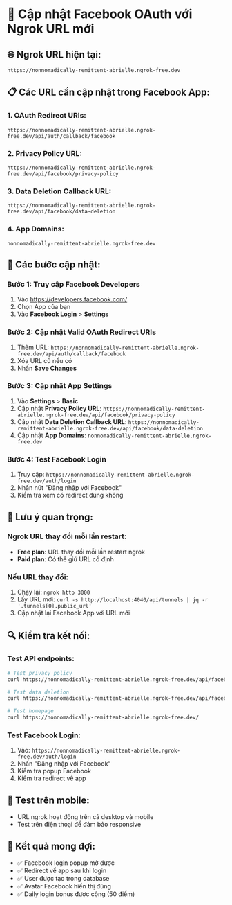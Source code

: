 # 🔄 Cập nhật Facebook OAuth với Ngrok URL mới

## 🌐 Ngrok URL hiện tại:

```
https://nonnomadically-remittent-abrielle.ngrok-free.dev
```

## 📋 Các URL cần cập nhật trong Facebook App:

### 1. **OAuth Redirect URIs:**

```
https://nonnomadically-remittent-abrielle.ngrok-free.dev/api/auth/callback/facebook
```

### 2. **Privacy Policy URL:**

```
https://nonnomadically-remittent-abrielle.ngrok-free.dev/api/facebook/privacy-policy
```

### 3. **Data Deletion Callback URL:**

```
https://nonnomadically-remittent-abrielle.ngrok-free.dev/api/facebook/data-deletion
```

### 4. **App Domains:**

```
nonnomadically-remittent-abrielle.ngrok-free.dev
```

## 🔧 Các bước cập nhật:

### Bước 1: Truy cập Facebook Developers

1. Vào https://developers.facebook.com/
2. Chọn App của bạn
3. Vào **Facebook Login** > **Settings**

### Bước 2: Cập nhật Valid OAuth Redirect URIs

1. Thêm URL: `https://nonnomadically-remittent-abrielle.ngrok-free.dev/api/auth/callback/facebook`
2. Xóa URL cũ nếu có
3. Nhấn **Save Changes**

### Bước 3: Cập nhật App Settings

1. Vào **Settings** > **Basic**
2. Cập nhật **Privacy Policy URL**: `https://nonnomadically-remittent-abrielle.ngrok-free.dev/api/facebook/privacy-policy`
3. Cập nhật **Data Deletion Callback URL**: `https://nonnomadically-remittent-abrielle.ngrok-free.dev/api/facebook/data-deletion`
4. Cập nhật **App Domains**: `nonnomadically-remittent-abrielle.ngrok-free.dev`

### Bước 4: Test Facebook Login

1. Truy cập: `https://nonnomadically-remittent-abrielle.ngrok-free.dev/auth/login`
2. Nhấn nút "Đăng nhập với Facebook"
3. Kiểm tra xem có redirect đúng không

## 🚨 Lưu ý quan trọng:

### Ngrok URL thay đổi mỗi lần restart:

- **Free plan**: URL thay đổi mỗi lần restart ngrok
- **Paid plan**: Có thể giữ URL cố định

### Nếu URL thay đổi:

1. Chạy lại: `ngrok http 3000`
2. Lấy URL mới: `curl -s http://localhost:4040/api/tunnels | jq -r '.tunnels[0].public_url'`
3. Cập nhật lại Facebook App với URL mới

## 🔍 Kiểm tra kết nối:

### Test API endpoints:

```bash
# Test privacy policy
curl https://nonnomadically-remittent-abrielle.ngrok-free.dev/api/facebook/privacy-policy

# Test data deletion
curl https://nonnomadically-remittent-abrielle.ngrok-free.dev/api/facebook/data-deletion

# Test homepage
curl https://nonnomadically-remittent-abrielle.ngrok-free.dev/
```

### Test Facebook Login:

1. Vào: `https://nonnomadically-remittent-abrielle.ngrok-free.dev/auth/login`
2. Nhấn "Đăng nhập với Facebook"
3. Kiểm tra popup Facebook
4. Kiểm tra redirect về app

## 📱 Test trên mobile:

- URL ngrok hoạt động trên cả desktop và mobile
- Test trên điện thoại để đảm bảo responsive

## 🎯 Kết quả mong đợi:

- ✅ Facebook login popup mở được
- ✅ Redirect về app sau khi login
- ✅ User được tạo trong database
- ✅ Avatar Facebook hiển thị đúng
- ✅ Daily login bonus được cộng (50 điểm)
